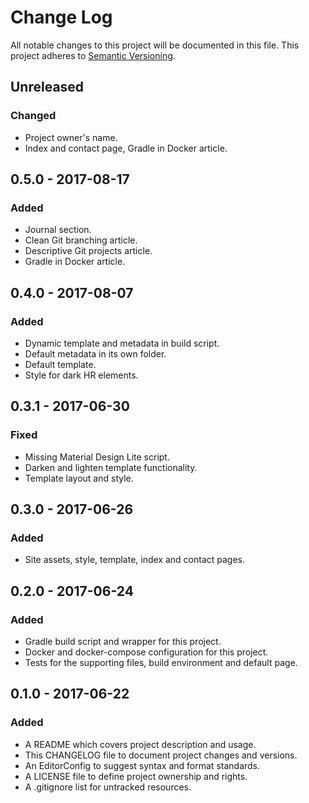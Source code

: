 # Change Log

All notable changes to this project will be documented in this file. This
project adheres to [Semantic Versioning](http://semver.org).

## Unreleased

### Changed

  - Project owner's name.
  - Index and contact page, Gradle in Docker article.

## 0.5.0 - 2017-08-17

### Added

  - Journal section.
  - Clean Git branching article.
  - Descriptive Git projects article.
  - Gradle in Docker article.

## 0.4.0 - 2017-08-07

### Added

  - Dynamic template and metadata in build script.
  - Default metadata in its own folder.
  - Default template.
  - Style for dark HR elements.

## 0.3.1 - 2017-06-30

### Fixed

  - Missing Material Design Lite script.
  - Darken and lighten template functionality.
  - Template layout and style.

## 0.3.0 - 2017-06-26

### Added

  - Site assets, style, template, index and contact pages.

## 0.2.0 - 2017-06-24

### Added

  - Gradle build script and wrapper for this project.
  - Docker and docker-compose configuration for this project.
  - Tests for the supporting files, build environment and default page.

## 0.1.0 - 2017-06-22

### Added

  - A README which covers project description and usage.
  - This CHANGELOG file to document project changes and versions.
  - An EditorConfig to suggest syntax and format standards.
  - A LICENSE file to define project ownership and rights.
  - A .gitignore list for untracked resources.
